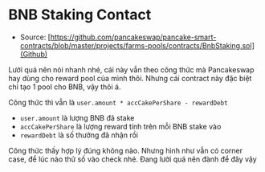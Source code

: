 # BNB Staking Contact

- Source: [https://github.com/pancakeswap/pancake-smart-contracts/blob/master/projects/farms-pools/contracts/BnbStaking.sol](Github)

Lười quá nên nói nhanh nhé, cái này vẫn theo công thức mà Pancakeswap hay dùng cho reward pool của mình thôi. Nhưng cái contract này đặc biệt chỉ tạo 1 pool cho BNB, vậy thôi á.

Công thức thì vẫn là `user.amount * accCakePerShare - rewardDebt`

- `user.amount` là lượng BNB đã stake
- `accCakePerShare` là lượng reward tính trên mỗi BNB stake vào
- `rewardDebt` là số thưởng đã nhận rồi

Công thức thấy hợp lý đúng không nào. Nhưng hình như vẫn có corner case, để lúc nào thử số vào check nhé. Đang lười quá nên đành để đây vậy
